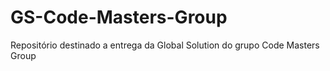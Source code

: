 # GS-Code-Masters-Group
Repositório destinado a entrega da Global Solution do grupo Code Masters Group
